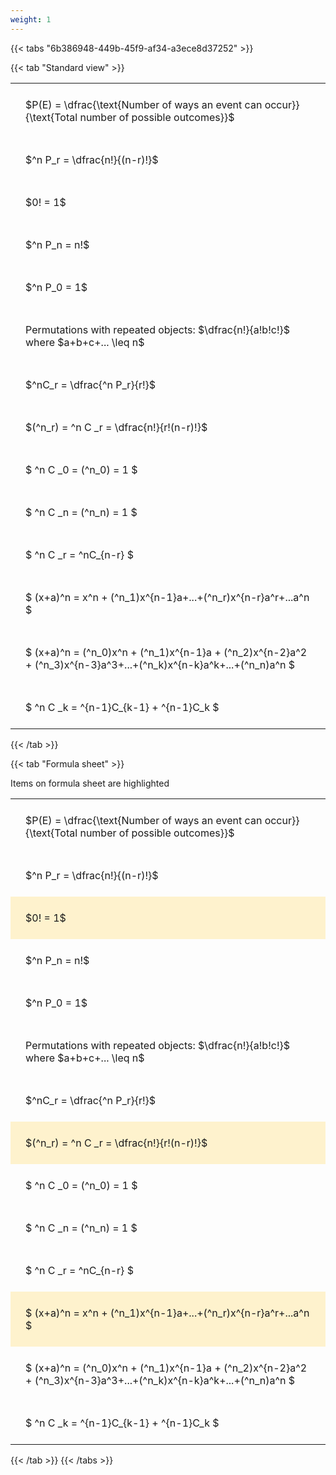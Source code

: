 ```yaml
---
weight: 1
---
```


{{< tabs "6b386948-449b-45f9-af34-a3ece8d37252" >}}

{{< tab "Standard view" >}}

<style type="text/css">
#T_6ec0d th.col_heading {
  text-align: left;
  font-size: 1em;
}
#T_6ec0d td {
  text-align: left;
  font-size: 1em;
  padding: 1.5em;
}
</style>
<table id="T_6ec0d">
  <thead>
  </thead>
  <tbody>
    <tr>
      <td id="T_6ec0d_row0_col0" class="data row0 col0" >$P(E) = \dfrac{\text{Number of ways an event can occur}}{\text{Total number of possible outcomes}}$</td>
    </tr>
    <tr>
      <td id="T_6ec0d_row1_col0" class="data row1 col0" >$^n P_r = \dfrac{n!}{(n-r)!}$</td>
    </tr>
    <tr>
      <td id="T_6ec0d_row2_col0" class="data row2 col0" >$0! = 1$</td>
    </tr>
    <tr>
      <td id="T_6ec0d_row3_col0" class="data row3 col0" >$^n P_n = n!$</td>
    </tr>
    <tr>
      <td id="T_6ec0d_row4_col0" class="data row4 col0" >$^n P_0 = 1$</td>
    </tr>
    <tr>
      <td id="T_6ec0d_row5_col0" class="data row5 col0" >Permutations with repeated objects: $\dfrac{n!}{a!b!c!}$ where $a+b+c+... \leq n$</td>
    </tr>
    <tr>
      <td id="T_6ec0d_row6_col0" class="data row6 col0" >$^nC_r = \dfrac{^n P_r}{r!}$</td>
    </tr>
    <tr>
      <td id="T_6ec0d_row7_col0" class="data row7 col0" >$(^n_r) = ^n C _r = \dfrac{n!}{r!(n-r)!}$</td>
    </tr>
    <tr>
      <td id="T_6ec0d_row8_col0" class="data row8 col0" >$ ^n C _0 = (^n_0) = 1 $</td>
    </tr>
    <tr>
      <td id="T_6ec0d_row9_col0" class="data row9 col0" >$ ^n C _n = (^n_n) = 1 $</td>
    </tr>
    <tr>
      <td id="T_6ec0d_row10_col0" class="data row10 col0" >$ ^n C _r = ^nC_{n-r} $</td>
    </tr>
    <tr>
      <td id="T_6ec0d_row11_col0" class="data row11 col0" >$ (x+a)^n = x^n + (^n_1)x^{n-1}a+...+(^n_r)x^{n-r}a^r+...a^n    $</td>
    </tr>
    <tr>
      <td id="T_6ec0d_row12_col0" class="data row12 col0" >$ (x+a)^n = (^n_0)x^n + (^n_1)x^{n-1}a + (^n_2)x^{n-2}a^2 + (^n_3)x^{n-3}a^3+...+(^n_k)x^{n-k}a^k+...+(^n_n)a^n $</td>
    </tr>
    <tr>
      <td id="T_6ec0d_row13_col0" class="data row13 col0" >$ ^n C _k = ^{n-1}C_{k-1} + ^{n-1}C_k $</td>
    </tr>
  </tbody>
</table>
{{< /tab >}}

{{< tab "Formula sheet" >}}

Items on formula sheet are highlighted 
<br>
<style type="text/css">
#T_1e4a2 th.col_heading {
  text-align: left;
  font-size: 1em;
}
#T_1e4a2 td {
  text-align: left;
  font-size: 1em;
  padding: 1.5em;
}
#T_1e4a2_row0_col0, #T_1e4a2_row1_col0, #T_1e4a2_row3_col0, #T_1e4a2_row4_col0, #T_1e4a2_row5_col0, #T_1e4a2_row6_col0, #T_1e4a2_row8_col0, #T_1e4a2_row9_col0, #T_1e4a2_row10_col0, #T_1e4a2_row12_col0, #T_1e4a2_row13_col0 {
  background-color: rgba(0,0,0,0);
}
#T_1e4a2_row2_col0, #T_1e4a2_row7_col0, #T_1e4a2_row11_col0 {
  background-color: rgba(255,194,10, 0.2);
}
</style>
<table id="T_1e4a2">
  <thead>
  </thead>
  <tbody>
    <tr>
      <td id="T_1e4a2_row0_col0" class="data row0 col0" >$P(E) = \dfrac{\text{Number of ways an event can occur}}{\text{Total number of possible outcomes}}$</td>
    </tr>
    <tr>
      <td id="T_1e4a2_row1_col0" class="data row1 col0" >$^n P_r = \dfrac{n!}{(n-r)!}$</td>
    </tr>
    <tr>
      <td id="T_1e4a2_row2_col0" class="data row2 col0" >$0! = 1$</td>
    </tr>
    <tr>
      <td id="T_1e4a2_row3_col0" class="data row3 col0" >$^n P_n = n!$</td>
    </tr>
    <tr>
      <td id="T_1e4a2_row4_col0" class="data row4 col0" >$^n P_0 = 1$</td>
    </tr>
    <tr>
      <td id="T_1e4a2_row5_col0" class="data row5 col0" >Permutations with repeated objects: $\dfrac{n!}{a!b!c!}$ where $a+b+c+... \leq n$</td>
    </tr>
    <tr>
      <td id="T_1e4a2_row6_col0" class="data row6 col0" >$^nC_r = \dfrac{^n P_r}{r!}$</td>
    </tr>
    <tr>
      <td id="T_1e4a2_row7_col0" class="data row7 col0" >$(^n_r) = ^n C _r = \dfrac{n!}{r!(n-r)!}$</td>
    </tr>
    <tr>
      <td id="T_1e4a2_row8_col0" class="data row8 col0" >$ ^n C _0 = (^n_0) = 1 $</td>
    </tr>
    <tr>
      <td id="T_1e4a2_row9_col0" class="data row9 col0" >$ ^n C _n = (^n_n) = 1 $</td>
    </tr>
    <tr>
      <td id="T_1e4a2_row10_col0" class="data row10 col0" >$ ^n C _r = ^nC_{n-r} $</td>
    </tr>
    <tr>
      <td id="T_1e4a2_row11_col0" class="data row11 col0" >$ (x+a)^n = x^n + (^n_1)x^{n-1}a+...+(^n_r)x^{n-r}a^r+...a^n    $</td>
    </tr>
    <tr>
      <td id="T_1e4a2_row12_col0" class="data row12 col0" >$ (x+a)^n = (^n_0)x^n + (^n_1)x^{n-1}a + (^n_2)x^{n-2}a^2 + (^n_3)x^{n-3}a^3+...+(^n_k)x^{n-k}a^k+...+(^n_n)a^n $</td>
    </tr>
    <tr>
      <td id="T_1e4a2_row13_col0" class="data row13 col0" >$ ^n C _k = ^{n-1}C_{k-1} + ^{n-1}C_k $</td>
    </tr>
  </tbody>
</table>
{{< /tab >}}
{{< /tabs >}}